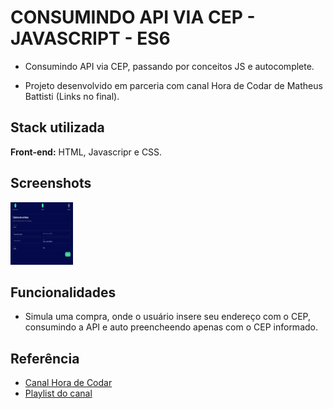 ﻿
# CONSUMINDO API VIA CEP -  JAVASCRIPT - ES6

- Consumindo API via CEP, passando por conceitos JS e autocomplete.

- Projeto desenvolvido em parceria com canal Hora de Codar de Matheus Battisti (Links no final).


## Stack utilizada

**Front-end:** HTML, Javascripr e CSS.


## Screenshots

<img src="./prints/tela.png" style="height: 100px; width:100px;"/>

## Funcionalidades

- Simula uma compra, onde o usuário insere seu endereço com o CEP, consumindo a API e auto preencheendo apenas com o CEP informado.

## Referência

 - [Canal Hora de Codar](https://www.youtube.com/@MatheusBattisti)
 - [Playlist do canal](https://www.youtube.com/watch?v=VM4S9yffT1w&list=PLnDvRpP8BneysKU8KivhnrVaKpILD3gZ6&index=53)